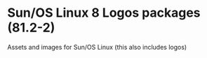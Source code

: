 # Sun/OS Linux 8 Logos packages (81.2-2)
Assets and images for Sun/OS Linux (this also includes logos)
